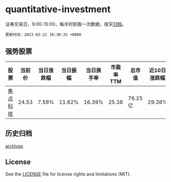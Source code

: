 # quantitative-investment

证券交易日，9:00-15:00，每半时抓取一次数据，按天[归档](archives)。

`更新时间：2023-03-22 10:30:33 +0800`

## 强势股票

|股票|当前价|当日涨跌幅|当日振幅|当日换手率|市盈率TTM|总市值|近10日涨跌幅|
|----|----|----|----|----|----|----|----|
|[焦点科技](https://xueqiu.com/S/SZ002315)|24.53|7.59%|11.62%|16.39%|25.38|76.25亿|29.38%|

## 历史归档

[archives](archives)

## License

See the [LICENSE](LICENSE) file for license rights and limitations (MIT).